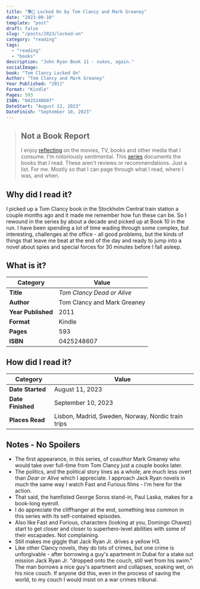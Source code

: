 ```yaml
---
title: "📚🛬 Locked On by Tom Clancy and Mark Greaney"
date: "2023-09-10"
template: "post"
draft: false
slug: "/posts/2023/locked-on"
category: "reading"
tags:
  - "reading"
  - "books"
description: "John Ryan Book 11 - nukes, again."
socialImage:
book: "Tom Clancy Locked On"
Author: "Tom Clancy and Mark Greaney"
Year Published: "2011"
Format: "Kindle"
Pages: 593
ISBN: "0425248607"
DateStart: "August 12, 2023"
DateFinish: "September 10, 2023"
---
```


> ## Not a Book Report
> I enjoy [reflecting](https://blog.samrhea.com/posts/2019/analyze-media-habits) on the movies, TV, books and other media that I consume. I'm notoriously sentimental. This [series](https://blog.samrhea.com/category/walkthrough) documents the books that I read. These aren't reviews or recommendations. Just a list. For me. Mostly so that I can page through what I read, where I was, and when.

## Why did I read it?
I picked up a Tom Clancy book in the Stockholm Central train station a couple months ago and it made me remember how fun these can be. So I rewound in the series by about a decade and picked up at Book 10 in the run. I have been spending a lot of time wading through some complex, but interesting, challenges at the office - all good problems, but the kinds of things that leave me beat at the end of the day and ready to jump into a novel about spies and special forces for 30 minutes before I fall asleep.

## What is it?
|Category|Value|
|---|---|
|**Title**|*Tom Clancy Dead or Alive*|
|**Author**|Tom Clancy and Mark Greaney|
|**Year Published**|2011|
|**Format**|Kindle|
|**Pages**|593|
|**ISBN**|0425248607|

## How did I read it?
|Category|Value|
|---|---|
|**Date Started**|August 11, 2023|
|**Date Finished**|September 10, 2023|
|**Places Read**|Lisbon, Madrid, Sweden, Norway, Nordic train trips|

## Notes - No Spoilers
* The first appearance, in this series, of coauthor Mark Greaney who would take over full-time from Tom Clancy just a couple books later.
* The politics, and the political story lines as a whole, are much less overt than *Dear or Alive* which I appreciate. I approach Jack Ryan novels in much the same way I watch Fast and Furious films - I'm here for the action.
* That said, the hamfisted George Soros stand-in, Paul Laska, makes for a book-long eyeroll.
* I do appreciate the cliffhanger at the end, something less common in this series with its self-contained episodes.
* Also like Fast and Furious, characters (looking at you, Domingo Chavez) start to get closer and closer to superhero-level abilities with some of their escapades. Not complaining.
* Still makes me giggle that Jack Ryan Jr. drives a yellow H3.
* Like other Clancy novels, they do lots of crimes, but one crime is unforgivable - after borrowing a guy's apartment in Dubai for a stake out mission Jack Ryan Jr. "dropped onto the couch, still wet from his swim." The man borrows a nice guy's apartment and collapses, soaking wet, on his nice couch. If anyone did this, even in the process of saving the world, to my couch I would insist on a war crimes tribunal.
